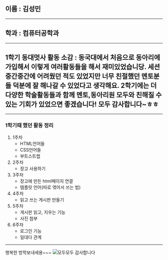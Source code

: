 ## 이름 : 김성민
***

## 학과 : 컴퓨터공학과
***

## 1학기 동대멋사 활동 소감 : 동국대에서 처음으로 동아리에 가입해서 이렇게 여러활동들을 해서 재미있었습니당. 세션 중간중간에 어려웠던 적도 있었지만 너무 친절했던 멘토분들 덕분에 잘 해나갈 수 있었다고 생각해요. 2학기에는 더 다양한 학술활동들과 함께 멘토,동아리원 모두와 친해질 수 있는 기회가 있었으면 좋겠습니다! 모두 감사합니다~ㅎㅎ  
***

### 1학기때 했던 활동 정리
1. 1주차
    - HTML언어들
    - CSS언어들
    - 부트스트랩
2. 2주차
    - 장고 사용하기
3. 3주차
    - 장고에 만든 html페이지 연결
    - 템플릿 언어(따로 엮어서 쓰는 법)
4. 4주차
    - 읽고 쓰는 게시판 만들기
5. 5주차
    - 게시판 읽고, 지우는 기능
    - 사진 첨부
6. 6주차
    - 로그인 기능
    - 일대다 관계

***
행복한 방학보내세용~~~
![모두모두 감사합니다](https://i.pinimg.com/564x/f7/bd/05/f7bd0505bca24d6606cb2127696c4948.jpg)